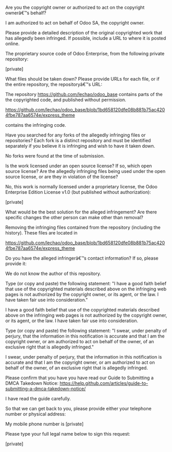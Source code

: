Are you the copyright owner or authorized to act on the copyright
ownerâ€™s behalf?

I am authorized to act on behalf of Odoo SA, the copyright owner.

Please provide a detailed description of the original copyrighted work
that has allegedly been infringed. If possible, include a URL to where
it is posted online.

The proprietary source code of Odoo Enterprise, from the following
private repository:

[private]

What files should be taken down? Please provide URLs for each file, or
if the entire repository, the repositoryâ€™s URL:

The repository https://github.com/lechao/odoo_base contains parts of
the the copyrighted code, and published without permission.

https://github.com/lechao/odoo_base/blob/1bd658120dfe08b881b75ac4204fbe787aa6574e/express_theme

contains the infringing code.

Have you searched for any forks of the allegedly infringing files or
repositories? Each fork is a distinct repository and must be identified
separately if you believe it is infringing and wish to have it taken down.

No forks were found at the time of submission.

Is the work licensed under an open source license? If so, which open
source license? Are the allegedly infringing files being used under the
open source license, or are they in violation of the license?

No, this work is normally licensed under a proprietary license, the Odoo
Enterprise Edition License v1.0 (but published without authorization):

[private]

What would be the best solution for the alleged infringement? Are
there specific changes the other person can make other than removal?

Removing the infringing files contained from the repository (including
the history). These files are located in

https://github.com/lechao/odoo_base/blob/1bd658120dfe08b881b75ac4204fbe787aa6574e/express_theme

Do you have the alleged infringerâ€™s contact information? If so, please
provide it:

We do not know the author of this repository.

Type (or copy and paste) the following statement: "I have a good faith
belief that use of the copyrighted materials described above on the
infringing web pages is not authorized by the copyright owner, or its
agent, or the law. I have taken fair use into consideration."

I have a good faith belief that use of the copyrighted materials
described above on the infringing web pages is not authorized by the
copyright owner, or its agent, or the law. I have taken fair use into
consideration.

Type (or copy and paste) the following statement: "I swear, under
penalty of perjury, that the information in this notification is
accurate and that I am the copyright owner, or am authorized to act on
behalf of the owner, of an exclusive right that is allegedly infringed."

I swear, under penalty of perjury, that the information in this
notification is accurate and that I am the copyright owner, or am
authorized to act on behalf of the owner, of an exclusive right that is
allegedly infringed.

Please confirm that you have you have read our Guide to Submitting a
DMCA Takedown Notice:
https://help.github.com/articles/guide-to-submitting-a-dmca-takedown-notice/

I have read the guide carefully.

So that we can get back to you, please provide either your telephone
number or physical address:

My mobile phone number is [private]

Please type your full legal name below to sign this request:

[private]
